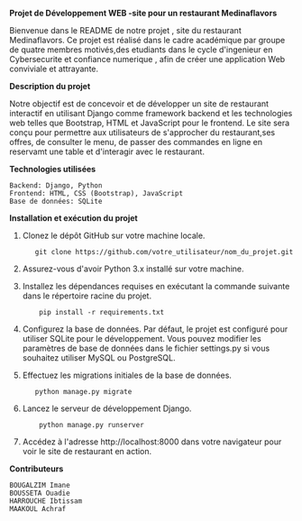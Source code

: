 **Projet de Développement WEB -site pour un restaurant Medinaflavors** 

Bienvenue dans le README de notre projet , site du restaurant Medinaflavors. Ce projet est réalisé dans le cadre académique par groupe de quatre membres motivés,des etudiants dans le cycle d'ingenieur en Cybersecurite et confiance numerique , afin de créer une application Web conviviale et attrayante.

**Description du projet**

Notre objectif est de concevoir et de développer un site de restaurant interactif en utilisant Django comme framework backend et les technologies web telles que Bootstrap, HTML et JavaScript pour le frontend. Le site sera conçu pour permettre aux utilisateurs de s'approcher du restaurant,ses offres, de consulter le menu, de passer des commandes en ligne en reservamt une table et d'interagir avec le restaurant.

**Technologies utilisées**

    Backend: Django, Python
    Frontend: HTML, CSS (Bootstrap), JavaScript
    Base de données: SQLite


**Installation et exécution du projet**

 1.  Clonez le dépôt GitHub sur votre machine locale.

            git clone https://github.com/votre_utilisateur/nom_du_projet.git

 2. Assurez-vous d'avoir Python 3.x installé sur votre machine.

 3. Installez les dépendances requises en exécutant la commande suivante dans le répertoire racine du projet.

            pip install -r requirements.txt

 4. Configurez la base de données. Par défaut, le projet est configuré pour utiliser SQLite pour le développement. Vous pouvez modifier les paramètres de base de données dans le fichier settings.py si vous souhaitez utiliser MySQL ou PostgreSQL.

 5.  Effectuez les migrations initiales de la base de données.

            python manage.py migrate

 6. Lancez le serveur de développement Django.

            python manage.py runserver

 7.  Accédez à l'adresse http://localhost:8000 dans votre navigateur pour voir le site de restaurant en action.


 **Contributeurs**

    BOUGALZIM Imane
    BOUSSETA Ouadie
    HARROUCHE Ibtissam
    MAAKOUL Achraf
   





